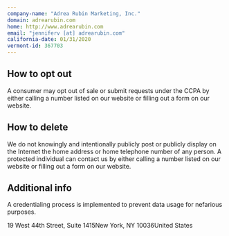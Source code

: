 ```yaml
---
company-name: "Adrea Rubin Marketing, Inc."
domain: adrearubin.com
home: http://www.adrearubin.com
email: "jenniferv [at] adrearubin.com"
california-date: 01/31/2020
vermont-id: 367703
---
```

## How to opt out


A consumer may opt out of sale or submit requests under the CCPA by either calling a number listed on our website or filling out a form on our website.

## How to delete


We do not knowingly and intentionally publicly post or publicly display on the Internet the home address or home telephone number of any person. A protected individual can contact us by either calling a number listed on our website or filling out a form on our website.

## Additional info


A credentialing process is implemented to prevent data usage for nefarious purposes.

19 West 44th Street, Suite 1415New York, NY 10036United States














